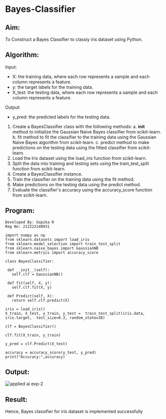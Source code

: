 # Bayes-Classifier
## Aim:
To Construct a Bayes Classifier to classiy iris dataset using Python.
## Algorithm:
Input: 
- X: the training data, where each row represents a sample and each column represents a feature.
- y: the target labels for the training data.
- X_test: the testing data, where each row represents a sample and each column represents a feature.

Output:
- y_pred: the predicted labels for the testing data.

1. Create a BayesClassifier class with the following methods:
   a. __init__ method to initialize the Gaussian Naive Bayes classifier from scikit-learn.
   b. fit method to fit the classifier to the training data using the Gaussian Naive Bayes algorithm from scikit-learn.
   c. predict method to make predictions on the testing data using the fitted classifier from scikit-learn.
2. Load the Iris dataset using the load_iris function from scikit-learn.
3. Split the data into training and testing sets using the train_test_split function from scikit-learn.
4. Create a BayesClassifier instance.
5. Train the classifier on the training data using the fit method.
6. Make predictions on the testing data using the predict method.
7. Evaluate the classifier's accuracy using the accuracy_score function from scikit-learn.

## Program:
```
Developed By: Gopika R
Reg No: 212222240031
```
```
import numpy as np
from sklearn.datasets import load_iris
from sklearn.model_selection import train_test_split
from sklearn.naive_bayes import GaussianNB
from sklearn.metrics import accuracy_score

class BayesClassifier:

 def __init__(self):
   self.clf = GaussianNB()

 def fit(self, X, y):
   self.clf.fit(X, y)

 def Predict(self, X):
   return self.clf.predict(X)
  
iris = load_iris()
X_train, X_test, y_train, y_test =  train_test_split(iris.data, iris.target,  test_size=0.3, random_state=38)

clf = BayesClassifier()

clf.fit(X_train, y_train)

y_pred = clf.Predict(X_test)

accuracy = accuracy_score(y_test, y_pred)
print("Accuracy:",accuracy)
```



## Output:
![applied ai exp-2](https://github.com/Gopika-9266/Bayes-Classifier/assets/122762773/b4f3a1d0-248c-4ff0-8305-9fc3e442831e)



## Result:
Hence, Bayes classifier for iris dataset is implemented successfully



